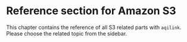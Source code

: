 # Reference section for Amazon S3

This chapter contains the reference of all S3 related parts with ```aqilink```. Please choose the related topic from the sidebar.
